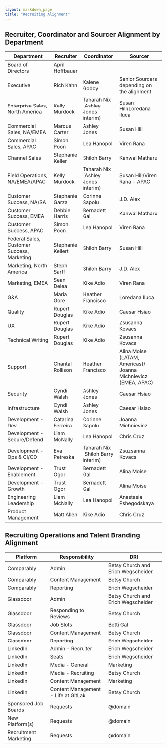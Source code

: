 ```yaml
---
layout: markdown_page
title: "Recruiting Alignment"
---
```


## Recruiter, Coordinator and Sourcer Alignment by Department

| Department                    | Recruiter       | Coordinator     |Sourcer     |
|--------------------------|-----------------|-----------------|-----------------|
| Board of Directors          | April Hoffbauer   | | |
| Executive          | Rich Kahn   | Kalene Godoy | Senior Sourcers depending on the alignment |
| Enterprise Sales, North America | Kelly Murdock   | Taharah Nix (Ashley Jones interim) |Susan Hill/Loredana Iluca        |
| Commercial Sales,	NA/EMEA | Marcus Carter  | Ashley Jones|Susan Hill      |
| Commercial Sales, APAC | Simon Poon | Lea Hanopol | Viren Rana |
| Channel Sales | Stephanie Keller | Shiloh Barry | Kanwal Matharu |
| Field Operations,	NA/EMEA/APAC | Kelly Murdock   | Taharah Nix (Ashley Jones interim) |Susan Hill/Viren Rana - APAC        |
| Customer Success, NA/SA | Stephanie Garza  | Corinne Sapolu |J.D. Alex | 
| Customer Success, EMEA | Debbie Harris  | Bernadett Gal |Kanwal Matharu |
| Customer Success, APAC | Simon Poon | Lea Hanopol | Viren Rana |
| Federal Sales, Customer Success, Marketing | Stephanie Kellert   | Shiloh Barry |Susan Hill |
| Marketing, North America | Steph Sarff   | Shiloh Barry |J.D. Alex |
| Marketing, EMEA | Sean Delea   | Kike Adio |Viren Rana |
| G&A | Maria Gore   | Heather Francisco |Loredana Iluca |
| Quality                   | Rupert Douglas                                          | Kike Adio        | Caesar Hsiao      |
| UX                        | Rupert Douglas                                          | Kike Adio        | Zsusanna Kovacs      |
| Technical Writing         | Rupert Douglas                                          | Kike Adio        | Zsusanna Kovacs      |
| Support                   | Chantal Rollison                                            | Heather Francisco      | Alina Moise (LATAM, Americas)/ Joanna Michnievicz (EMEA, APAC)  
| Security                  | Cyndi Walsh                                             | Ashley Jones      | Caesar Hsiao      |
| Infrastructure            | Cyndi Walsh                                             | Ashley Jones     | Caesar Hsiao |
| Development - Dev         | Catarina Ferreira                                       | Corinne Sapolu        | Joanna Michnievicz       |
| Development - Secure/Defend      | Liam McNally                                            | Lea Hanopol        | Chris Cruz       |
| Development - Ops & CI/CD  | Eva Petreska                                            | Taharah Nix (Shiloh Barry interim)     | Zsuzsanna Kovacs      |
| Development - Enablement  | Trust Ogor                                              | Bernadett Gal        | Alina Moise       |
| Development - Growth      | Trust Ogor                                              | Bernadett Gal        | Alina Moise       |
| Engineering Leadership                | Liam McNally                                         | Lea Hanopol      |  Anastasia Pshegodskaya |
| Product Management  | Matt Allen                      | Kike Adio |  Chris Cruz |

## Recruiting Operations and Talent Branding Alignment

| Platform                    | Responsibility        | DRI     |
|--------------------------|-----------------|-----------------|
| Comparably | Admin  | Betsy Church and Erich Wegscheider |
| Comparably | Content Management | Betsy Church |
| Comparably | Reporting | Erich Wegscheider |
| Glassdoor | Admin  | Betsy Church and Erich Wegscheider |
| Glassdoor | Responding to Reviews  | Betsy Church |
| Glassdoor | Job Slots | Betti Gal |
| Glassdoor | Content Management | Betsy Church |
| Glassdoor | Reporting | Erich Wegscheider |
| LinkedIn | Admin - Recruiter  | Erich Wegscheider |
| LinkedIn | Seats | Erich Wegscheider |
| LinkedIn | Media - General | Marketing |
| LinkedIn | Media - Recruiting | Betsy Church |
| LinkedIn | Content Management | Marketing |
| LinkedIn | Content Management - Life at GitLab | Betsy Church |
| Sponsored Job Boards  | Requests | @domain |
| New Platform(s) | Requests | @domain |
| Recruitment Marketing  | Requests | @domain |
